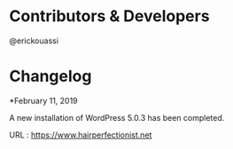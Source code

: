 # Contributors & Developers
@erickouassi

# Changelog

*February 11, 2019

A new installation of WordPress 5.0.3 has been completed.

URL : https://www.hairperfectionist.net
